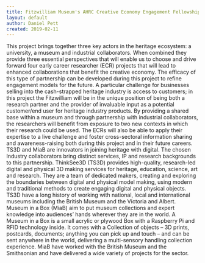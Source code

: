 ```yaml
---
title: Fitzwilliam Museum's AHRC Creative Economy Engagement Fellowships
layout: default
author: Daniel Pett
created: 2019-02-11
---
```


This project brings together three key actors in the heritage ecosystem: a university, a museum
and industrial collaborators. When combined they provide three essential perspectives that will
enable us to choose and drive forward four early career researcher (ECR) projects that will lead to
enhanced collaborations that benefit the creative economy. The efficacy of this type of partnership
can be developed during this project to refine engagement models for the future. A particular
challenge for businesses selling into the cash-strapped heritage industry is access to customers; in
this project the Fitzwilliam will be in the unique position of being both a research partner
and the provider of invaluable input as a potential customer/end user for heritage industry
products. By providing a shared base within a museum and through partnership with
industrial collaborators, the researchers will benefit from exposure to two new contexts in which their
research could be used. The ECRs will also be able to apply their expertise to a live challenge
and foster cross-sectoral information sharing and awareness-raising both during this project and
in their future careers. TS3D and MiaB are innovators in joining heritage with digital. The chosen
Industry collaborators bring distinct services, IP and research backgrounds to this
partnership. ThinkSee3D (TS3D) provides high-quality, research-led digital and physical 3D making
services for heritage, education, science, art and research. They are a team of dedicated makers,
creating and exploring the boundaries between digital and physical model making, using modern
and traditional methods to create engaging digital and physical objects. TS3D have a long history of
working with national, local and international museums including the British Museum and the
Victoria and Albert. Museum in a Box (MiaB) aim to put museum collections and expert
knowledge into audiences’ hands wherever they are in the world. A Museum in a Box is a small
acrylic or plywood Box with a Raspberry Pi and RFID technology inside. It comes with a Collection
of objects – 3D prints, postcards, documents; anything you can pick up and touch – and can be sent
anywhere in the world, delivering a multi-sensory handling collection experience. MiaB have worked
with the British Museum and the Smithsonian and have delivered a wide variety of projects for the
sector.
